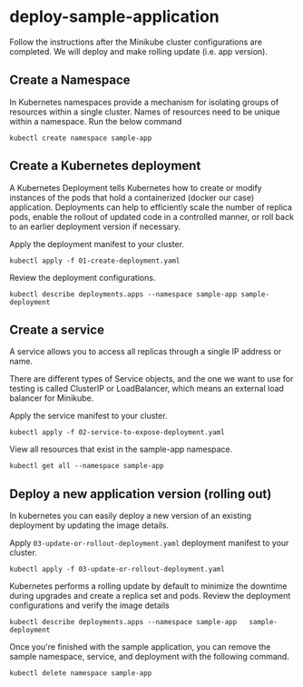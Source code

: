 # deploy-sample-application

Follow the instructions after the Minikube cluster configurations are completed. We will deploy and make rolling update (i.e. app version).

## Create a Namespace

In Kubernetes namespaces provide a mechanism for isolating groups of resources within a single cluster. Names of resources need to be unique within a namespace. Run the below command

    kubectl create namespace sample-app

## Create a Kubernetes deployment

A Kubernetes Deployment tells Kubernetes how to create or modify instances of the pods that hold a containerized (docker our case) application. Deployments can help to efficiently scale the number of replica pods, enable the rollout of updated code in a controlled manner, or roll back to an earlier deployment version if necessary.

Apply the deployment manifest to your cluster.

    kubectl apply -f 01-create-deployment.yaml

Review the deployment configurations.

    kubectl describe deployments.apps --namespace sample-app sample-deployment


## Create a service

A service allows you to access all replicas through a single IP address or name.

There are different types of Service objects, and the one we want to use for testing is called ClusterIP or LoadBalancer, which means an external load balancer for Minikube.

Apply the service manifest to your cluster.

	kubectl apply -f 02-service-to-expose-deployment.yaml

View all resources that exist in the sample-app namespace.

	kubectl get all --namespace sample-app


## Deploy a new application version (rolling out)

In kubernetes you can easily deploy a new version of an existing deployment by updating the image details.

Apply `03-update-or-rollout-deployment.yaml` deployment manifest to your cluster.

    kubectl apply -f 03-update-or-rollout-deployment.yaml

Kubernetes performs a rolling update by default to minimize the downtime during upgrades and create a replica set and pods.
Review the deployment configurations and verify the image details

    kubectl describe deployments.apps --namespace sample-app   sample-deployment

Once you're finished with the sample application, you can remove the sample namespace, service, and deployment with the following command.

    kubectl delete namespace sample-app

